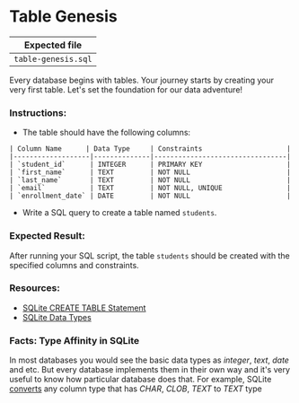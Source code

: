 # Table Genesis

| Expected file  |
| -------------- |
| `table-genesis.sql` |

Every database begins with tables. Your journey starts by creating your very first table. Let's set the foundation for our data adventure!

### Instructions:

- The table should have the following columns:

```
| Column Name      | Data Type     | Constraints                     |
|-------------------|--------------|---------------------------------|
| `student_id`      | INTEGER      | PRIMARY KEY                     |
| `first_name`      | TEXT         | NOT NULL                        |
| `last_name`       | TEXT         | NOT NULL                        |
| `email`           | TEXT         | NOT NULL, UNIQUE                |
| `enrollment_date` | DATE         | NOT NULL                        |
```

- Write a SQL query to create a table named `students`.

### Expected Result:

After running your SQL script, the table `students` should be created with the specified columns and constraints.

### Resources:

- [SQLite CREATE TABLE Statement](https://www.sqlite.org/lang_createtable.html)
- [SQLite Data Types](https://www.sqlite.org/datatype3.html)

### Facts: Type Affinity in SQLite

In most databases you would see the basic data types as *integer*, *text*, *date* and etc. But every database implements them in their own way and it's very useful to know how particular database does that. For example, SQLite [converts](https://www.sqlite.org/datatype3.html#date_and_time_datatype:~:text=CHARACTER(20),2) any column type that has *CHAR*, *CLOB*, *TEXT* to *TEXT* type
